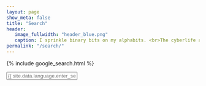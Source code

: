```yaml
---
layout: page
show_meta: false
title: "Search"
header:
   image_fullwidth: "header_blue.png"
   caption: I sprinkle binary bits on my alphabits. <br>The cyberlife and times of Kayhan B, digital librarian extraordinaire, podcaster and all around nice guy.
permalink: "/search/"
---
```


{% include google_search.html %}

<form style="padding-bottom: 200px;" onsubmit="google_search()" >
  <input type="text" id="google-search" placeholder="{{ site.data.language.enter_search_term }}">
</form>
